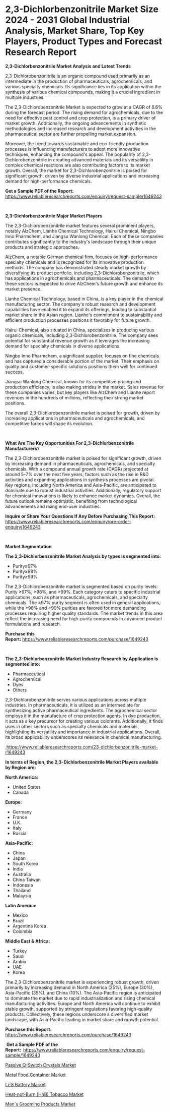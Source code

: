 <p><h1>2,3-Dichlorbenzonitrile Market Size 2024 - 2031 Global Industrial Analysis, Market Share, Top Key Players, Product Types and Forecast Research Report</h1></p><p><strong>2,3-Dichlorbenzonitrile Market Analysis and Latest Trends</strong></p>
<p><p>2,3-Dichlorobenzonitrile is an organic compound used primarily as an intermediate in the production of pharmaceuticals, agrochemicals, and various specialty chemicals. Its significance lies in its application within the synthesis of various chemical compounds, making it a crucial ingredient in multiple industries.</p><p>The 2,3-Dichlorobenzonitrile Market is expected to grow at a CAGR of 6.6% during the forecast period. The rising demand for agrochemicals, due to the need for effective pest control and crop protection, is a primary driver of market growth. Additionally, the ongoing advancements in synthetic methodologies and increased research and development activities in the pharmaceutical sector are further propelling market expansion.</p><p>Moreover, the trend towards sustainable and eco-friendly production processes is influencing manufacturers to adopt more innovative techniques, enhancing the compound's appeal. The popularity of 2,3-Dichlorobenzonitrile in creating advanced materials and its versatility in complex chemical reactions are also contributing factors to its market growth. Overall, the market for 2,3-Dichlorobenzonitrile is poised for significant growth, driven by diverse industrial applications and increasing demand for high-performance chemicals.</p></p>
<p><strong>Get a Sample PDF of the Report:&nbsp;</strong> <a href="https://www.reliableresearchreports.com/enquiry/request-sample/1649243?utm_campaign=1635&utm_medium=2&utm_source=Github&utm_content=ia&utm_term=15102024&utm_id=23-dichlorbenzonitrile">https://www.reliableresearchreports.com/enquiry/request-sample/1649243</a></p>
<p>&nbsp;</p>
<p><strong>2,3-Dichlorbenzonitrile Major Market Players</strong></p>
<p><p>The 2,3-Dichlorobenzonitrile market features several prominent players, notably AlzChem, Lianhe Chemical Technology, Hairui Chemical, Ningbo Inno Pharmchem, and Jiangsu Wanlong Chemical. Each of these companies contributes significantly to the industry's landscape through their unique products and strategic approaches.</p><p>AlzChem, a notable German chemical firm, focuses on high-performance specialty chemicals and is recognized for its innovative production methods. The company has demonstrated steady market growth by diversifying its product portfolio, including 2,3-Dichlorobenzonitrile, which has applications in agrochemicals and pharmaceuticals. The demand in these sectors is expected to drive AlzChem's future growth and enhance its market presence.</p><p>Lianhe Chemical Technology, based in China, is a key player in the chemical manufacturing sector. The company's robust research and development capabilities have enabled it to expand its offerings, leading to substantial market share in the Asian region. Lianhe's commitment to sustainability and efficient production processes positions it favorably for future growth.</p><p>Hairui Chemical, also situated in China, specializes in producing various organic chemicals, including 2,3-Dichlorobenzonitrile. The company sees potential for substantial revenue growth as it leverages the increasing demand for specialty chemicals in diverse applications.</p><p>Ningbo Inno Pharmchem, a significant supplier, focuses on fine chemicals and has captured a considerable portion of the market. Their emphasis on quality and customer-specific solutions positions them well for continued success.</p><p>Jiangsu Wanlong Chemical, known for its competitive pricing and production efficiency, is also making strides in the market. Sales revenue for these companies varies, but key players like AlzChem and Lianhe report revenues in the hundreds of millions, reflecting their strong market positions.</p><p>The overall 2,3-Dichlorobenzonitrile market is poised for growth, driven by increasing applications in pharmaceuticals and agrochemicals, and competitive forces will shape its evolution.</p></p>
<p>&nbsp;</p>
<p><strong>What Are The Key Opportunities For 2,3-Dichlorbenzonitrile Manufacturers?</strong></p>
<p><p>The 2,3-Dichlorobenzonitrile market is poised for significant growth, driven by increasing demand in pharmaceuticals, agrochemicals, and specialty chemicals. With a compound annual growth rate (CAGR) projected at around 5-7% over the next five years, factors such as the rise in R&D activities and expanding applications in synthesis processes are pivotal. Key regions, including North America and Asia-Pacific, are anticipated to dominate due to robust industrial activities. Additionally, regulatory support for chemical innovations is likely to enhance market dynamics. Overall, the future outlook remains optimistic, benefiting from technological advancements and rising end-user industries.</p></p>
<p><strong>Inquire or Share Your Questions If Any Before Purchasing This Report:</strong> <a href="https://www.reliableresearchreports.com/enquiry/pre-order-enquiry/1649243?utm_campaign=1635&utm_medium=2&utm_source=Github&utm_content=ia&utm_term=15102024&utm_id=23-dichlorbenzonitrile">https://www.reliableresearchreports.com/enquiry/pre-order-enquiry/1649243</a></p>
<p>&nbsp;</p>
<p><strong>Market Segmentation</strong></p>
<p><strong>The 2,3-Dichlorbenzonitrile Market Analysis by types is segmented into:</strong></p>
<p><ul><li>Purity≥97%</li><li>Purity≥98%</li><li>Purity≥99%</li></ul></p>
<p><p>The 2,3-Dichlorobenzonitrile market is segmented based on purity levels: Purity ≥97%, ≥98%, and ≥99%. Each category caters to specific industrial applications, such as pharmaceuticals, agrochemicals, and specialty chemicals. The ≥97% purity segment is often used in general applications, while the ≥98% and ≥99% purities are favored for more demanding processes requiring higher quality standards. The market trends in this area reflect the increasing need for high-purity compounds in advanced product formulations and research.</p></p>
<p><strong>Purchase this Report:&nbsp;</strong><a href="https://www.reliableresearchreports.com/purchase/1649243?utm_campaign=1635&utm_medium=2&utm_source=Github&utm_content=ia&utm_term=15102024&utm_id=23-dichlorbenzonitrile">https://www.reliableresearchreports.com/purchase/1649243</a></p>
<p>&nbsp;</p>
<p><strong>The 2,3-Dichlorbenzonitrile Market Industry Research by Application is segmented into:</strong></p>
<p><ul><li>Pharmaceutical</li><li>Agrochemical</li><li>Dyes</li><li>Others</li></ul></p>
<p><p>2,3-Dichlorobenzonitrile serves various applications across multiple industries. In pharmaceuticals, it is utilized as an intermediate for synthesizing active pharmaceutical ingredients. The agrochemical sector employs it in the manufacture of crop protection agents. In dye production, it acts as a key precursor for creating various colorants. Additionally, it finds uses in other sectors such as specialty chemicals and materials, highlighting its versatility and importance in industrial applications. Overall, its broad applicability underscores its relevance in chemical manufacturing.</p></p>
<p><a href="https://www.reliableresearchreports.com/23-dichlorbenzonitrile-market-r1649243?utm_campaign=1635&utm_medium=2&utm_source=Github&utm_content=ia&utm_term=15102024&utm_id=23-dichlorbenzonitrile">&nbsp;https://www.reliableresearchreports.com/23-dichlorbenzonitrile-market-r1649243</a></p>
<p><strong>In terms of Region, the 2,3-Dichlorbenzonitrile Market Players available by Region are:</strong></p>
<p>
    <p> <strong> North America: </strong>
        <ul>
            <li>United States</li>
            <li>Canada</li>
        </ul>
        </p> 
    <p> <strong> Europe: </strong>
        <ul>
            <li>Germany</li>
            <li>France</li>
            <li>U.K.</li>
            <li>Italy</li>
            <li>Russia</li>
        </ul>
        </p> 
    <p> <strong> Asia-Pacific: </strong>
        <ul>
            <li>China</li>
            <li>Japan</li>
            <li>South Korea</li>
            <li>India</li>
            <li>Australia</li>
            <li>China Taiwan</li>
            <li>Indonesia</li>
            <li>Thailand</li>
            <li>Malaysia</li>
        </ul>
        </p> 
    <p> <strong> Latin America: </strong>
        <ul>
            <li>Mexico</li>
            <li>Brazil</li>
            <li>Argentina Korea</li>
            <li>Colombia</li>
        </ul>
        </p> 
    <p> <strong> Middle East & Africa: </strong>
        <ul>
            <li>Turkey</li>
            <li>Saudi</li>
            <li>Arabia</li>
            <li>UAE</li>
            <li>Korea</li>
        </ul>
    </p>
    </p>
<p><p>The 2,3-Dichlorobenzonitrile market is experiencing robust growth, driven primarily by increasing demand in North America (25%), Europe (30%), Asia-Pacific (35%), and China (10%). The Asia-Pacific region is anticipated to dominate the market due to rapid industrialization and rising chemical manufacturing activities. Europe and North America will continue to exhibit stable growth, supported by stringent regulations favoring high-quality products. Collectively, these regions underscore a diversified market landscape, with Asia-Pacific leading in market share and growth potential.</p></p>
<p><strong>Purchase this Report: </strong><a href="https://www.reliableresearchreports.com/purchase/1649243?utm_campaign=1635&utm_medium=2&utm_source=Github&utm_content=ia&utm_term=15102024&utm_id=23-dichlorbenzonitrile">https://www.reliableresearchreports.com/purchase/1649243</a></p>
<p>&nbsp;<strong>Get a Sample PDF of the Report:&nbsp;&nbsp;</strong><a href="https://www.reliableresearchreports.com/enquiry/request-sample/1649243?utm_campaign=1635&utm_medium=2&utm_source=Github&utm_content=ia&utm_term=15102024&utm_id=23-dichlorbenzonitrile">https://www.reliableresearchreports.com/enquiry/request-sample/1649243</a></p>
<p><strong></strong></p>
<p><p><a href="https://github.com/FosterFahey91/Market-Research-Report-List-1/blob/main/passive-q-switch-crystals-market.md?utm_campaign=1635&utm_medium=2&utm_source=Github&utm_content=ia&utm_term=15102024&utm_id=23-dichlorbenzonitrile">Passive Q-Switch Crystals Market</a></p><p><a href="https://www.linkedin.com/pulse/future-ready-strategic-insights-global-metal-food-container-qouge?utm_campaign=1635&utm_medium=2&utm_source=Github&utm_content=ia&utm_term=15102024&utm_id=23-dichlorbenzonitrile">Metal Food Container Market</a></p><p><a href="https://www.linkedin.com/pulse/global-li-s-battery-market-sector-types-applications-player-gazuf?utm_campaign=1635&utm_medium=2&utm_source=Github&utm_content=ia&utm_term=15102024&utm_id=23-dichlorbenzonitrile">Li-S Battery Market</a></p><p><a href="https://www.linkedin.com/pulse/heat-not-burn-hnb-tobacco-market-global-regional-analysis-meqwe?utm_campaign=1635&utm_medium=2&utm_source=Github&utm_content=ia&utm_term=15102024&utm_id=23-dichlorbenzonitrile">Heat-not-Burn (HnB) Tobacco Market</a></p><p><a href="https://www.linkedin.com/pulse/mens-grooming-products-market-evolution-key-trends-regional-8e27e?utm_campaign=1635&utm_medium=2&utm_source=Github&utm_content=ia&utm_term=15102024&utm_id=23-dichlorbenzonitrile">Men`s Grooming Products Market</a></p></p>